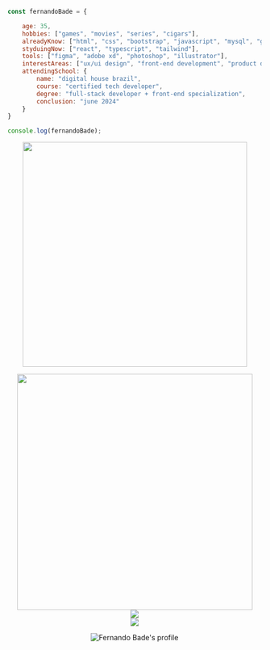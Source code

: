 ```javascript
const fernandoBade = {

    age: 35,
    hobbies: ["games", "movies", "series", "cigars"],
    alreadyKnow: ["html", "css", "bootstrap", "javascript", "mysql", "git", "APIRest"],
    styduingNow: ["react", "typescript", "tailwind"],
    tools: ["figma", "adobe xd", "photoshop", "illustrator"],
    interestAreas: ["ux/ui design", "front-end development", "product design"],
    attendingSchool: {
        name: "digital house brazil",
        course: "certified tech developer",
        degree: "full-stack developer + front-end specialization",
        conclusion: "june 2024"
    }
}

console.log(fernandoBade);
```
<div align="center">
    <img src="https://i.giphy.com/media/OSpqk0vlZOOwo/giphy.webp" width=445>
</div>

<p></p>

<div align="center">
    <a href="https://github.com/FernandoBade/">
        <img src="https://novatorem-fernandobade.vercel.app/api/spotify"
            width=467 align="center">
    </a>
</div>
<div align="center">
    <a href="https://github.com/FernandoBade/">
        <img align="center"
            src="https://github-readme-stats.vercel.app/api?username=FernandoBade&show_icons=true&count_private=true&theme=buefy&include_all_commits=false&hide_border=true" />
    </a>
</div>

<div align="center">
    <a href="https://github.com/FernandoBade">
        <img align="center"
            src="https://github-readme-stats.vercel.app/api/wakatime?username=fernandobade&line_height=35&theme=buefy&hide_border=true&hide_title=false&langs_count=5&custom_title=Last%2014%20days&v=3" align=centerwaka/>
    </a>
</div>




<div align="center">    
<p align="center">
<img src="https://komarev.com/ghpvc/?username=fernandobade&label=profile%20views%20so%20far&color=8f72db" alt="Fernando Bade's profile" />
</p>
</div>
